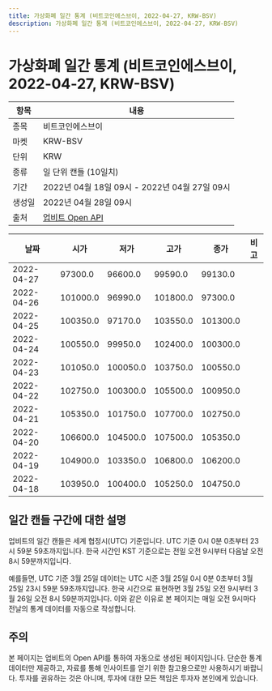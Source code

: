 ```yaml
---
title: 가상화폐 일간 통계 (비트코인에스브이, 2022-04-27, KRW-BSV)
description: 가상화폐 일간 통계 (비트코인에스브이, 2022-04-27, KRW-BSV)
---
```



가상화폐 일간 통계 (비트코인에스브이, 2022-04-27, KRW-BSV)
===

|항목|내용|
|--|--|
|종목|비트코인에스브이|
|마켓|KRW-BSV|
|단위|KRW|
|종류|일 단위 캔들 (10일치)|
|기간|2022년 04월 18일 09시 - 2022년 04월 27일 09시|
|생성일|2022년 04월 28일 09시|
|출처|[업비트 Open API](https://docs.upbit.com)|


|날짜|시가|저가|고가|종가|비고|
|--|--|--|--|--|--|
|2022-04-27|97300.0|96600.0|99590.0|99130.0|    |
|2022-04-26|101000.0|96990.0|101800.0|97300.0|    |
|2022-04-25|100350.0|97170.0|103550.0|101300.0|    |
|2022-04-24|100550.0|99950.0|102400.0|100300.0|    |
|2022-04-23|101050.0|100050.0|103750.0|100550.0|    |
|2022-04-22|102750.0|100300.0|105500.0|100950.0|    |
|2022-04-21|105350.0|101750.0|107700.0|102750.0|    |
|2022-04-20|106600.0|104500.0|107500.0|105350.0|    |
|2022-04-19|104900.0|103350.0|106800.0|106200.0|    |
|2022-04-18|103950.0|100400.0|105250.0|104750.0|    |


일간 캔들 구간에 대한 설명
---


업비트의 일간 캔들은 세계 협정시(UTC) 기준입니다. 
UTC 기준 0시 0분 0초부터 23시 59분 59초까지입니다. 
한국 시간인 KST 기준으로는 전일 오전 9시부터 다음날 오전 8시 59분까지입니다. 


예를들면, UTC 기준 3월 25일 데이터는 UTC 시준 3월 25일 0시 0분 0초부터 3월 25일 23시 59분 59초까지입니다. 
한국 시간으로 표현하면 3월 25일 오전 9시부터 3월 26일 오전 8시 59분까지입니다. 
이와 같은 이유로 본 페이지는 매일 오전 9시마다 전날의 통계 데이터를 자동으로 작성합니다. 


주의
---


본 페이지는 업비트의 Open API를 통하여 자동으로 생성된 페이지입니다. 
단순한 통계 데이터만 제공하고, 자료를 통해 인사이트를 얻기 위한 참고용으로만 사용하시기 바랍니다. 
투자를 권유하는 것은 아니며, 투자에 대한 모든 책임은 투자자 본인에게 있습니다. 
